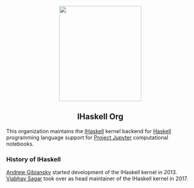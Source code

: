 
<p align="center">
<img width=220 height=255 src="https://github.com/IHaskell/IHaskell/blob/master/images/jupyterhaskell.svg"/>
</p>

<h2 align="center">IHaskell Org</h2>

This organization maintains the [IHaskell](https://github.com/IHaskell/IHaskell) kernel backend for
[Haskell](https://haskell.org) programming language support for 
[Project Jupyter](https://jupyter.org/) computational notebooks.

### History of IHaskell

[Andrew Gibiansky](https://github.com/gibiansky) started development of the IHaskell kernel in 2013. [Viabhav Sagar](https://github.com/vaibhavsagar) took over as head maintainer of the IHaskell kernel in 2017.

